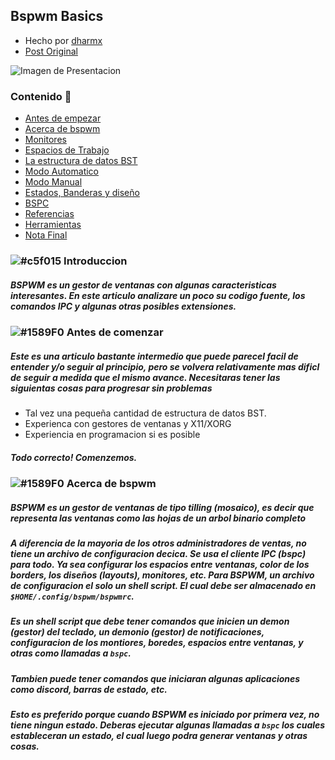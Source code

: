 ## Bspwm Basics
- Hecho por [dharmx](https://github.com/dharmx)
- [Post Original](https://dharmx.is-a.dev/bspwm-basics/)

![Imagen de Presentacion](https://dharmx.is-a.dev/bspwm-basics/images/featured-image.png)

### Contenido 📖

- [Antes de empezar]()
- [Acerca de bspwm]()
- [Monitores]()
- [Espacios de Trabajo]()
- [La estructura de datos BST]()
- [Modo Automatico]()
- [Modo Manual]()
- [Estados, Banderas y diseño]()
- [BSPC]()
- [Referencias]()
- [Herramientas]()
- [Nota Final]()

### ![#c5f015](https://via.placeholder.com/15/c5f015/c5f015.png) Introduccion
#####  BSPWM es un gestor de ventanas con algunas caracteristicas interesantes. En este articulo analizare un poco su codigo fuente, los comandos IPC y algunas otras posibles extensiones. 

### ![#1589F0](https://via.placeholder.com/15/1589F0/1589F0.png) Antes de comenzar
##### Este es una articulo bastante intermedio que puede parecel facil de entender y/o seguir al principio, pero se volvera relativamente mas dificl de seguir a medida que el mismo avance. Necesitaras tener las siguientas cosas para progresar sin problemas

- Tal vez una pequeña cantidad de estructura de datos BST.
- Experienca con gestores de ventanas y X11/XORG
- Experiencia en programacion si es posible
##### Todo correcto! Comenzemos.

### ![#1589F0](https://via.placeholder.com/15/1589F0/1589F0.png) Acerca de bspwm
##### BSPWM es un gestor de ventanas de tipo tilling (mosaico), es decir que representa las ventanas como las hojas de un arbol binario **completo**
##### A diferencia de la mayoria de los otros administradores de ventas, no tiene un archivo de configuracion decica. Se usa el cliente IPC (bspc) para todo. Ya sea configurar los espacios entre ventanas, color de los borders, los diseños (layouts), monitores, etc. Para BSPWM, un archivo de configuracion el solo un shell script. El cual debe ser almacenado en `$HOME/.config/bspwm/bspwmrc`.
##### Es un shell script que debe tener comandos que inicien un demon (gestor) del teclado, un demonio (gestor) de notificaciones, configuracion de los montiores, boredes, espacios entre ventanas, y otras como llamadas a `bspc`.
##### Tambien puede tener comandos que iniciaran algunas aplicaciones como discord, barras de estado, etc.
##### Esto es preferido porque cuando BSPWM es iniciado por primera vez, no tiene ningun estado. Deberas ejecutar algunas llamadas a `bspc` los cuales estableceran un estado, el cual luego podra generar ventanas y otras cosas.
